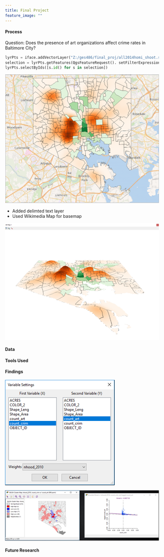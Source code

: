 ```yaml
---
title: Final Project
feature_image: ""
---
```


#### Process
Question: Does the presence of art organizations affect crime rates in Baltimore City?

```python
lyrPts = iface.addVectorLayer("Z:/ges486/final_proj/all2014homi_shoot.shp", "Crimes", "ogr")
selection = lyrPts.getFeatures(QgsFeatureRequest(). setFilterExpression(u'"Neighborho" = \'Beechfield\''))
lyrPts.selectByIds([s.id() for s in selection])
```


![Heatmap](heatmapreal.PNG "heatmapreal.PNG")

* Added delimted text layer
* Used Wikimedia Map for basemap

![3D Heatmap](3Dreal1.PNG "3Dreal1.PNG")

#### Data

#### Tools Used

#### Findings

![Moran's I step 1](morani1.PNG "morani1.PNG")

![Moran's I step 2](morani2.PNG "morani2.PNG")

#### Future Research

